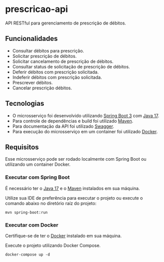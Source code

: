 # prescricao-api

API RESTful para gerenciamento de prescrição de débitos.

## Funcionalidades

- Consultar débitos para prescrição.
- Solicitar prescrição de débitos.
- Solicitar cancelamento de prescrição de débitos.
- Consultar status de solicitação de prescrição de débitos.
- Deferir débitos com prescrição solicitada.
- Indeferir débitos com prescrição solicitada.
- Prescrever débitos.
- Cancelar prescrição débitos.

## Tecnologias

- O microsserviço foi desenvolvido utilizando [Spring Boot 3](https://spring.io/projects/spring-boot)
  com [Java 17](https://www.oracle.com/java/technologies/downloads/#java17).
- Para controle de dependências e build foi utilizado [Maven](https://maven.apache.org/).
- Para documentação da API foi utilizado [Swagger](https://swagger.io/).
- Para execução do microsserviço em um container foi utilizado [Docker](https://www.docker.com/).

## Requisitos

Esse microsserviço pode ser rodado localmente com Spring Boot ou utilizando um container Docker.

### Executar com Spring Boot

É necessário ter o [Java 17](https://www.oracle.com/java/technologies/downloads/#java17) e
o [Maven](https://maven.apache.org/) instalados em sua máquina.

Utilize sua IDE de preferência para executar o projeto ou execute o comando abaixo no diretório raíz do projeto:

```shell
mvn spring-boot:run
```

### Executar com Docker

Certifique-se de ter o [Docker](https://www.docker.com/get-docker) instalado em sua máquina.

Execute o projeto utilizando Docker Compose.

```shell
docker-compose up -d
```
